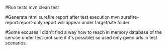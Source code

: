 #Run tests
mvn clean test

#Generate html surefire report after test execution
mvn surefire-report:report-only
report will appear under target/site folder

#Some excuses
I didn't find a way how to reach in memory database of the service under test (not sure if it's possible) so used only given urls in test scenarios.